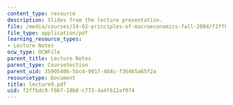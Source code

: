 ```yaml
---
content_type: resource
description: Slides from the lecture presentation.
file: /media/courses/14-02-principles-of-macroeconomics-fall-2004/f2ffbdc9f86718b0c7734a4f612af074_lecture9.pdf
file_type: application/pdf
learning_resource_types:
- Lecture Notes
ocw_type: OCWFile
parent_title: Lecture Notes
parent_type: CourseSection
parent_uid: 35905406-5bc4-9017-484c-f36465a65f2a
resourcetype: Document
title: lecture9.pdf
uid: f2ffbdc9-f867-18b0-c773-4a4f612af074
---
```

